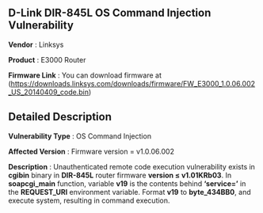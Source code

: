 ## D-Link DIR-845L OS Command Injection Vulnerability


**Vendor** : Linksys   

**Product** : E3000 Router 

**Firmware Link** : You can download firmware at (https://downloads.linksys.com/downloads/firmware/FW_E3000_1.0.06.002_US_20140409_code.bin)



## Detailed Description

 
**Vulnerability Type** : OS Command Injection  

**Affected Version** : Firmware version = v1.0.06.002

**Description** : Unauthenticated remote code execution vulnerability exists in **cgibin** binary in **DIR-845L** router firmware **version ≤ v1.01KRb03**. In **soapcgi_main** function, variable **v19** is the contents behind **‘service=’** in the **REQUEST_URI** environment variable. Format **v19** to **byte_434BB0**, and execute system, resulting in command execution.

